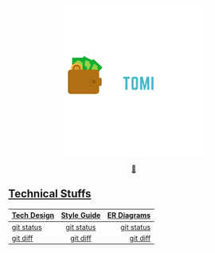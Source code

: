 <a href=""><p align="center">
<img height=300 width=300 src="https://github.com/GarretTomlin/Budgeting-web-app-monorepo/blob/main/docs/logo.png"/>
<p align="center">
  <strong>🚀</strong>
</p>


## Technical Stuffs
| Tech Design  | Style Guide    | ER Diagrams   |
| :---         |     :---:      |          ---: |
| git status   | git status     | git status    |
| git diff     | git diff       | git diff      |
